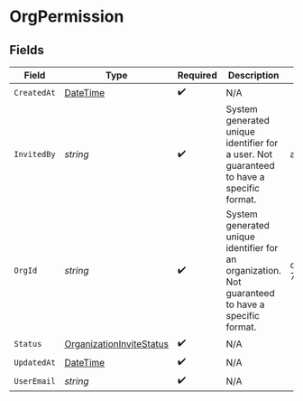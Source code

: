 # OrgPermission


## Fields

| Field                                                                                             | Type                                                                                              | Required                                                                                          | Description                                                                                       | Example                                                                                           |
| ------------------------------------------------------------------------------------------------- | ------------------------------------------------------------------------------------------------- | ------------------------------------------------------------------------------------------------- | ------------------------------------------------------------------------------------------------- | ------------------------------------------------------------------------------------------------- |
| `CreatedAt`                                                                                       | [DateTime](https://learn.microsoft.com/en-us/dotnet/api/system.datetime?view=net-5.0)             | :heavy_check_mark:                                                                                | N/A                                                                                               |                                                                                                   |
| `InvitedBy`                                                                                       | *string*                                                                                          | :heavy_check_mark:                                                                                | System generated unique identifier for a user. Not guaranteed to have a specific format.          | auth0\|646bdf96f7fb73d04c8c84db                                                                   |
| `OrgId`                                                                                           | *string*                                                                                          | :heavy_check_mark:                                                                                | System generated unique identifier for an organization. Not guaranteed to have a specific format. | org-6f706e83-0ec1-437a-9a46-7d4281eb2f39                                                          |
| `Status`                                                                                          | [OrganizationInviteStatus](../../Models/Shared/OrganizationInviteStatus.md)                       | :heavy_check_mark:                                                                                | N/A                                                                                               |                                                                                                   |
| `UpdatedAt`                                                                                       | [DateTime](https://learn.microsoft.com/en-us/dotnet/api/system.datetime?view=net-5.0)             | :heavy_check_mark:                                                                                | N/A                                                                                               |                                                                                                   |
| `UserEmail`                                                                                       | *string*                                                                                          | :heavy_check_mark:                                                                                | N/A                                                                                               |                                                                                                   |